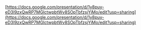 [https://docs.google.com/presentation/d/1y8puy-eD3I9zxQwRP7MGlctwpbtWv8SOpTbfzsjYiMo/edit?usp=sharing](https://docs.google.com/presentation/d/1y8puy-eD3I9zxQwRP7MGlctwpbtWv8SOpTbfzsjYiMo/edit?usp=sharing)
